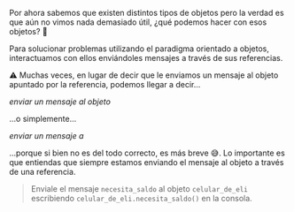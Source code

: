 Por ahora sabemos que existen distintos tipos de objetos pero la verdad es que aún no vimos nada demasiado útil, ¿qué podemos hacer con esos objetos? :thinking:

Para solucionar problemas utilizando el paradigma orientado a objetos, interactuamos con ellos enviándoles mensajes a través de sus referencias.

:warning: Muchas veces, en lugar de decir que le enviamos un mensaje al objeto apuntado por la referencia, podemos llegar a decir...

_enviar un mensaje al objeto_ 

...o simplemente...

_enviar un mensaje a_

...porque si bien no es del todo correcto, es más breve :sweat_smile:. Lo importante es que entiendas que siempre estamos enviando el mensaje al objeto a través de una referencia.

> Enviale el mensaje `necesita_saldo` al objeto `celular_de_eli` escribiendo `celular_de_eli.necesita_saldo()` en la consola.